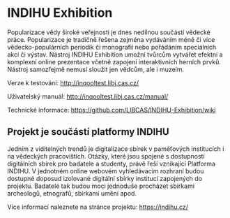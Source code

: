INDIHU Exhibition
===

Popularizace vědy široké veřejnosti je dnes nedílnou součástí vědecké práce. Popularizace je tradičně řešena zejména vydáváním méně či více vědecko-populárních periodik či monografií nebo pořádáním speciálních akcí či výstav. Nástroj INDIHU Exhibition umožní tvůrcům vytvářet efektní a komplexní online prezentace včetně zapojení interaktivních herních prvků. Nástroj samozřejmě nemusí sloužit jen vědcům, ale i muzeím.

Verze k testování: http://inqooltest.libj.cas.cz/

Uživatelský manuál: http://inqooltest.libj.cas.cz/manual/ 

Technické informace: https://github.com/LIBCAS/INDIHU-Exhibition/wiki

Projekt je součástí platformy INDIHU
---
Jedním z viditelných trendů je digitalizace sbírek v paměťových institucích i na vědeckých pracovištích. Otázky, které jsou spojené s dostupností digitálních sbírek pro badatele a studenty, právě řeší vznikající Platforma INDIHU. V jednotném online webovém vyhledávacím rozhraní budou dostupné doposud izolované digitální sbírky institucí zapojených do projektu. Badatelé tak budou moci jednoduše procházet sbírkami archeologů, etnografů, sbírkami umění apod.

Více informací naleznete na stránce projektu: https://indihu.cz/
